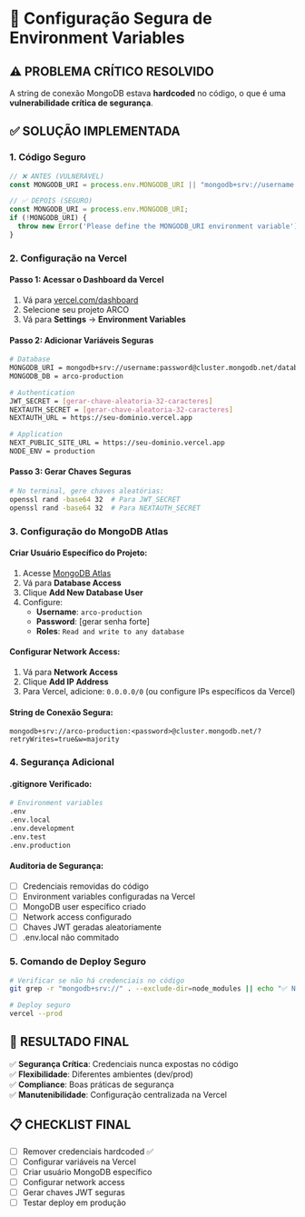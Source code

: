 # 🔐 Configuração Segura de Environment Variables

## ⚠️ PROBLEMA CRÍTICO RESOLVIDO
A string de conexão MongoDB estava **hardcoded** no código, o que é uma **vulnerabilidade crítica de segurança**.

## ✅ SOLUÇÃO IMPLEMENTADA

### 1. Código Seguro
```typescript
// ❌ ANTES (VULNERÁVEL)
const MONGODB_URI = process.env.MONGODB_URI || "mongodb+srv://username:password@cluster...";

// ✅ DEPOIS (SEGURO)
const MONGODB_URI = process.env.MONGODB_URI;
if (!MONGODB_URI) {
  throw new Error('Please define the MONGODB_URI environment variable');
}
```

### 2. Configuração na Vercel

#### Passo 1: Acessar o Dashboard da Vercel
1. Vá para [vercel.com/dashboard](https://vercel.com/dashboard)
2. Selecione seu projeto ARCO
3. Vá para **Settings** → **Environment Variables**

#### Passo 2: Adicionar Variáveis Seguras
```bash
# Database
MONGODB_URI = mongodb+srv://username:password@cluster.mongodb.net/database
MONGODB_DB = arco-production

# Authentication  
JWT_SECRET = [gerar-chave-aleatoria-32-caracteres]
NEXTAUTH_SECRET = [gerar-chave-aleatoria-32-caracteres]
NEXTAUTH_URL = https://seu-dominio.vercel.app

# Application
NEXT_PUBLIC_SITE_URL = https://seu-dominio.vercel.app
NODE_ENV = production
```

#### Passo 3: Gerar Chaves Seguras
```bash
# No terminal, gere chaves aleatórias:
openssl rand -base64 32  # Para JWT_SECRET
openssl rand -base64 32  # Para NEXTAUTH_SECRET
```

### 3. Configuração do MongoDB Atlas

#### Criar Usuário Específico do Projeto:
1. Acesse [MongoDB Atlas](https://cloud.mongodb.com)
2. Vá para **Database Access**
3. Clique **Add New Database User**
4. Configure:
   - **Username**: `arco-production`
   - **Password**: [gerar senha forte]
   - **Roles**: `Read and write to any database`

#### Configurar Network Access:
1. Vá para **Network Access**
2. Clique **Add IP Address**
3. Para Vercel, adicione: `0.0.0.0/0` (ou configure IPs específicos da Vercel)

#### String de Conexão Segura:
```
mongodb+srv://arco-production:<password>@cluster.mongodb.net/?retryWrites=true&w=majority
```

### 4. Segurança Adicional

#### .gitignore Verificado:
```bash
# Environment variables
.env
.env.local
.env.development
.env.test
.env.production
```

#### Auditoria de Segurança:
- [ ] Credenciais removidas do código
- [ ] Environment variables configuradas na Vercel
- [ ] MongoDB user específico criado
- [ ] Network access configurado
- [ ] Chaves JWT geradas aleatoriamente
- [ ] .env.local não commitado

### 5. Comando de Deploy Seguro

```bash
# Verificar se não há credenciais no código
git grep -r "mongodb+srv://" . --exclude-dir=node_modules || echo "✅ Nenhuma credencial encontrada"

# Deploy seguro
vercel --prod
```

## 🎯 RESULTADO FINAL

✅ **Segurança Crítica**: Credenciais nunca expostas no código  
✅ **Flexibilidade**: Diferentes ambientes (dev/prod)  
✅ **Compliance**: Boas práticas de segurança  
✅ **Manutenibilidade**: Configuração centralizada na Vercel  

## 📋 CHECKLIST FINAL

- [ ] Remover credenciais hardcoded ✅
- [ ] Configurar variáveis na Vercel
- [ ] Criar usuário MongoDB específico
- [ ] Configurar network access
- [ ] Gerar chaves JWT seguras
- [ ] Testar deploy em produção